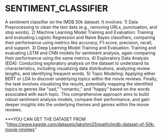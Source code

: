 # SENTIMENT_CLASSIFIER

A sentiment classifier on the IMDB 50k dataset. It involves: 1) Data Preprocessing to clean the text data (e.g., removing URLs, punctuation, and stop words). 2) Machine Learning Model Training and Evaluation: Training and evaluating Logistic Regression and Naive Bayes classifiers, comparing their performance using metrics like accuracy, F1-score, precision, recall, and support. 3) Deep Learning Model Training and Evaluation: Training and evaluating LSTM and CNN models for sentiment analysis, again comparing their performance using the same metrics. 4) Exploratory Data Analysis (EDA): Conducting exploratory analysis on the dataset to understand its characteristics, including visualizing data distributions, analyzing review lengths, and identifying frequent words. 5) Topic Modeling: Applying either BERT or LDA to discover underlying topics within the movie reviews. Finally, the task involves visualizing the results, potentially mapping the identified topics to genres like "sad," "romantic," and "happy" based on the words associated with each topic. This comprehensive approach aims to build robust sentiment analysis models, compare their performance, and gain deeper insights into the underlying themes and genres within the movie reviews.


***YOU CAN GET THE DATASET FROM "https://www.kaggle.com/datasets/lakshmi25npathi/imdb-dataset-of-50k-movie-reviews"
